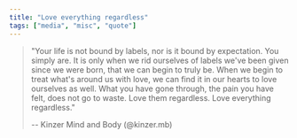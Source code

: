```yaml
---
title: "Love everything regardless"
tags: ["media", "misc", "quote"]
--- 
```


> "Your life is not bound by labels, nor is it bound by expectation. You simply are. It is only when we rid ourselves of labels we've been given since we were born, that we can begin to truly be. When we begin to treat what's around us with love, we can find it in our hearts to love ourselves as well.  What you have gone through, the pain you have felt, does not go to waste. Love them regardless. Love everything regardless."
> 
> -- Kinzer Mind and Body (@kinzer.mb)


